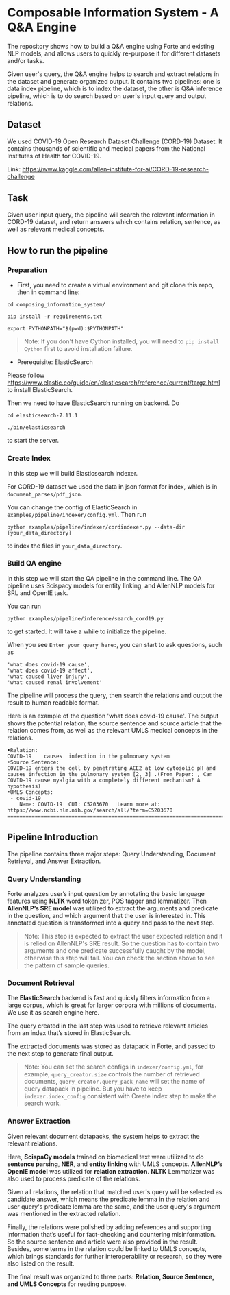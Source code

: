 # Composable Information System - A Q&amp;A Engine

The repository shows how to build a Q&amp;A engine using Forte and existing NLP models, and allows users to quickly re-purpose it for different datasets and/or tasks. 

Given user's query, the Q&amp;A engine helps to search and extract relations in the dataset and generate organized output. 
It contains two pipelines: one is data index pipeline, which is to index the dataset, the other is Q&amp;A inference pipeline, which is to do search based on user's input query and output relations.

## Dataset

We used COVID-19 Open Research Dataset Challenge (CORD-19) Dataset. It contains thousands of scientific and medical papers from the National Institutes of Health for COVID-19.

Link: https://www.kaggle.com/allen-institute-for-ai/CORD-19-research-challenge


## Task
Given user input query, the pipeline will search the relevant information in CORD-19 dataset, and return answers which contains relation, sentence, as well as relevant medical concepts.


## How to run the pipeline
### Preparation
* First, you need to create a virtual environment and git clone this repo, then in command line:

`cd composing_information_system/`

`pip install -r requirements.txt`

`export PYTHONPATH="$(pwd):$PYTHONPATH"`

> Note: If you don't have Cython installed, you will need to `pip install Cython` first to avoid installation failure.

* Prerequisite: ElasticSearch

Please follow https://www.elastic.co/guide/en/elasticsearch/reference/current/targz.html to install ElasticSearch.

Then we need to have ElasticSearch running on backend. Do

`cd elasticsearch-7.11.1`

`./bin/elasticsearch`

to start the server.


### Create Index

In this step we will build Elasticsearch indexer.

For CORD-19 dataset we used the data in json format for index, which is in `document_parses/pdf_json`.

You can change the config of ElasticSearch in `examples/pipeline/indexer/config.yml`. Then run

`python examples/pipeline/indexer/cordindexer.py --data-dir [your_data_directory]`
    
to index the files in `your_data_directory`. 


### Build QA engine

In this step we will start the QA pipeline in the command line.
The QA pipeline uses Scispacy models for entity linking, and AllenNLP models for SRL and OpenIE task.

You can run

`python examples/pipeline/inference/search_cord19.py`

to get started. It will take a while to initialize the pipeline.


When you see `Enter your query here:`, you can start to ask questions, such as
```
'what does covid-19 cause', 
'what does covid-19 affect', 
'what caused liver injury', 
'what caused renal involvement'
```

The pipeline will process the query, then search the relations and output the result to human readable format.

Here is an example of the question 'what does covid-19 cause'. The output shows the potential relation, the source sentence and source article that the relation comes from, 
as well as the relevant UMLS medical concepts in the relations.

```
•Relation:
COVID-19	causes	infection in the pulmonary system
•Source Sentence:
COVID-19 enters the cell by penetrating ACE2 at low cytosolic pH and causes infection in the pulmonary system [2, 3] .(From Paper: , Can COVID-19 cause myalgia with a completely different mechanism? A hypothesis)
•UMLS Concepts:
 - covid-19
	Name: COVID-19	CUI: C5203670	Learn more at: https://www.ncbi.nlm.nih.gov/search/all/?term=C5203670
================================================================================
```

## Pipeline Introduction

The pipeline contains three major steps: Query Understanding, Document Retrieval, and Answer Extraction.

### Query Understanding
Forte analyzes user’s input question by annotating the basic language features using __NLTK__ word tokenizer, POS tagger and lemmatizer. 
Then __AllenNLP’s SRE model__ was utilized to extract the arguments and predicate in the question, and which argument that the user is interested in. 
This annotated question is transformed into a query and pass to the next step. 

> Note: This step is expected to extract the user expected relation and it is relied on AllenNLP's SRE result.
So the question has to contain two arguments and one predicate successfully caught by the model, otherwise this step will fail.
You can check the section above to see the pattern of sample queries.


### Document Retrieval
The __ElasticSearch__ backend is fast and quickly filters information from a large corpus, 
which is great for larger corpora with millions of documents. We use it as search engine here. 

The query created in the last step was used to retrieve relevant articles from an index that’s stored in ElasticSearch. 

The extracted documents was stored as datapack in Forte, and passed to the next step to generate final output.

> Note: You can set the search configs in `indexer/config.yml`, for example, `query_creator.size` controls the number of retrieved documents, `query_creator.query_pack_name` will set the name of query datapack in pipeline. 
But you have to keep `indexer.index_config` consistent with Create Index step to make the search work.


### Answer Extraction
Given relevant document datapacks, the system helps to extract the relevant relations. 

Here, __ScispaCy models__ trained on biomedical text were utilized to do __sentence parsing__, __NER__, and __entity linking__ with UMLS concepts. 
__AllenNLP’s OpenIE model__ was utilized for __relation extraction__. 
__NLTK__ Lemmatizer was also used to process predicate of the relations.

Given all relations, the relation that matched user's query will be selected as candidate answer, which means the predicate lemma in the relation and user query's predicate lemma are the same, and the user query's argument was mentioned in the extracted relation.

Finally, the relations were polished by adding references and supporting information that’s useful for fact-checking and countering misinformation.
So the source sentence and article were also provided in the result. 
Besides, some terms in the relation could be linked to UMLS concepts, which brings standards for further interoperability or research, so they were also listed on the result.

The final result was organized to three parts: __Relation, Source Sentence, and UMLS Concepts__ for reading purpose. 


